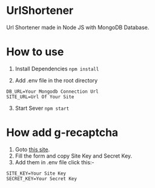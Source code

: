 # UrlShortener

Url Shortener made in Node JS with MongoDB Database.


# How to use

1. Install Dependencies
`npm install`

2. Add .env file in the root directory
```
DB_URL=Your Mongodb Connection Url
SITE_URL=Url Of Your Site
```

3. Start Sever
`npm start`


# How add g-recaptcha
1. Goto [this site](https://www.google.com/recaptcha/admin/create).
2. Fill the form and copy Site Key and Secret Key.
3. Add them in .env file click this:-
```
SITE_KEY=Your Site Key
SECRET_KEY=Your Secret Key
```
